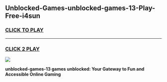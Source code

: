 
## Unblocked-Games-unblocked-games-13-Play-Free-i4sun
<h3>
<a href="https://premium76.site?title=unblocked-games-13&ref=23A">CLICK TO PLAY</a></h3>
<hr>

<h3>
<a href="https://premium76.site?title=unblocked-games-13&ref=23A">CLICK 2 PLAY</a>
  
</h3>

<a href="https://premium76.site?title=unblocked-games-13&ref=23A"><img src="https://clearcache.store/games.png"></a>


**unblocked-games-13 games unblocked: Your Gateway to Fun and Accessible Online Gaming**
